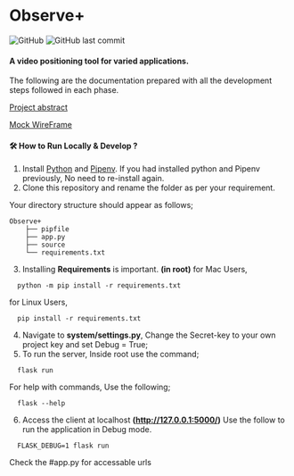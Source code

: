 # Observe+

![GitHub](https://img.shields.io/github/license/vijay9908/Observe_Plus)
![GitHub last commit](https://img.shields.io/github/last-commit/vijay9908/Observe_Plus)

#### A video positioning tool for varied applications.

The following are the documentation prepared with all the development steps followed in each phase. 

[Project abstract](https://docs.google.com/document/d/19zJ_vhUqpcnr4rFXrMF0_B0vo8KWHMm8xhgTVgO4eAE/edit?usp=sharing)

[Mock WireFrame](https://app.uizard.io/p/6f611e4c)


#### 🛠 How to Run Locally & Develop ?
1. Install [Python](https://www.python.org/downloads/) and [Pipenv](https://pypi.org/project/pipenv/).
   If you had installed python and Pipenv previously, No need to re-install again.
2. Clone this repository and rename the folder as per your requirement.

  Your directory structure should appear as follows;
  ```structure
  Observe+
      ├── pipfile
      ├── app.py
      ├── source
      └── requirements.txt
  ```
3. Installing **Requirements** is important. **(in root)**
   for Mac Users,
  ```requirements1
    python -m pip install -r requirements.txt 
  ```
  for Linux Users,
  ```requirements1
    pip install -r requirements.txt 
  ```
4. Navigate to **system/settings.py**, Change the Secret-key to your own project key and set Debug = True;
5. To run the server, Inside root use the command;
  ```
    flask run
  ```
  For help with commands, Use the following;
  ```
    flask --help
  ```
6. Access the client at localhost **(http://127.0.0.1:5000/)**
 Use the follow to run the application in Debug mode.
 ```
   FLASK_DEBUG=1 flask run
 ```

Check the #app.py for accessable urls

